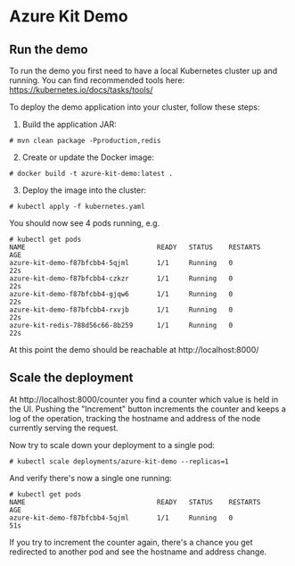 # Azure Kit Demo

## Run the demo

To run the demo you first need to have a local Kubernetes cluster up and running.
You can find recommended tools here: https://kubernetes.io/docs/tasks/tools/

To deploy the demo application into your cluster, follow these steps:

1. Build the application JAR:
```
# mvn clean package -Pproduction,redis
```
2. Create or update the Docker image:
```
# docker build -t azure-kit-demo:latest .
```
3. Deploy the image into the cluster:
```
# kubectl apply -f kubernetes.yaml
```

You should now see 4 pods running, e.g.

```
# kubectl get pods
NAME                                 READY   STATUS    RESTARTS      AGE
azure-kit-demo-f87bfcbb4-5qjml       1/1     Running   0             22s
azure-kit-demo-f87bfcbb4-czkzr       1/1     Running   0             22s
azure-kit-demo-f87bfcbb4-gjqw6       1/1     Running   0             22s
azure-kit-demo-f87bfcbb4-rxvjb       1/1     Running   0             22s
azure-kit-redis-788d56c66-8b259      1/1     Running   0             22s
```

At this point the demo should be reachable at http://localhost:8000/

## Scale the deployment

At http://localhost:8000/counter you find a counter which value is held in the UI.
Pushing the "Increment" button increments the counter and keeps a log of the operation, tracking the hostname and address of the node currently serving the request.

Now try to scale down your deployment to a single pod:

```
# kubectl scale deployments/azure-kit-demo --replicas=1
```

And verify there's now a single one running:

```
# kubectl get pods
NAME                                 READY   STATUS    RESTARTS      AGE
azure-kit-demo-f87bfcbb4-5qjml       1/1     Running   0             51s
```

If you try to increment the counter again, there's a chance you get redirected to another pod and see the hostname and address change.
